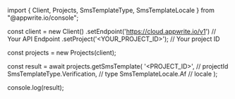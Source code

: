 import { Client, Projects, SmsTemplateType, SmsTemplateLocale } from "@appwrite.io/console";

const client = new Client()
    .setEndpoint('https://cloud.appwrite.io/v1') // Your API Endpoint
    .setProject('&lt;YOUR_PROJECT_ID&gt;'); // Your project ID

const projects = new Projects(client);

const result = await projects.getSmsTemplate(
    '<PROJECT_ID>', // projectId
    SmsTemplateType.Verification, // type
    SmsTemplateLocale.Af // locale
);

console.log(result);
